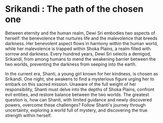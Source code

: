 # Srikandi : The path of the chosen one

Between eternity and the human realm, Dewi Sri embodies two aspects of herself: the benevolence that nurtures life and the malevolence that breeds darkness. Her benevolent aspect flows in harmony within the human world, while her malevolence is trapped within Shoka Plains, a realm filled with sorrow and darkness. Every hundred years, Dewi Sri selects a demigod, Srikandi, from among humans to mend the weakening barrier between the two worlds, preventing the darkness from seeping into the earth.

In the current era, Shanti, a young girl known for her kindness, is chosen as Srikandi. One night, she awakens to find a mysterious figure urging her to embark on this sacred mission. Unaware of the full weight of her responsibility, Shanti must delve into the depths of Shoka Plains, confront evil entities, and restore balance between the two worlds. The greatest question is, how can Shanti, with limited guidance and newly discovered powers, overcome these challenges? Follow Shanti's journey through uncertainty, exploring a world full of mystery, and discovering the true strength within herself.
